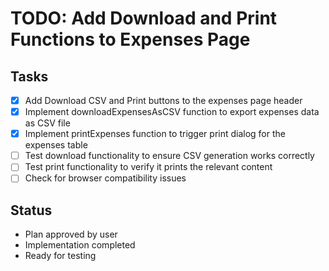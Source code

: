 # TODO: Add Download and Print Functions to Expenses Page

## Tasks
- [x] Add Download CSV and Print buttons to the expenses page header
- [x] Implement downloadExpensesAsCSV function to export expenses data as CSV file
- [x] Implement printExpenses function to trigger print dialog for the expenses table
- [ ] Test download functionality to ensure CSV generation works correctly
- [ ] Test print functionality to verify it prints the relevant content
- [ ] Check for browser compatibility issues

## Status
- Plan approved by user
- Implementation completed
- Ready for testing
